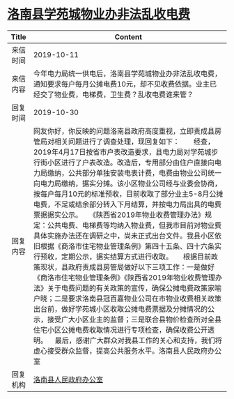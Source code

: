 # [洛南县学苑城物业办非法乱收电费](http://www.shangluo.gov.cn/zmhd/ldxxxx.jsp?urltype=leadermail.LeaderMailContentUrl&wbtreeid=1112&leadermailid=5493)

| Title |                                                                                                                                                                                                                                                                                                          Content                                                                                                                                                                                                                                                                                                          |
|:-----:|---------------------------------------------------------------------------------------------------------------------------------------------------------------------------------------------------------------------------------------------------------------------------------------------------------------------------------------------------------------------------------------------------------------------------------------------------------------------------------------------------------------------------------------------------------------------------------------------------------------------------|
| 来信时间  | 2019-10-11                                                                                                                                                                                                                                                                                                                                                                                                                                                                                                                                                                                                                |
| 来信内容  | 今年电力局统一供电后，洛南县学苑城物业办非法乱收电费，通知要求每户每月公摊电费10元，却不见收费依据。业主已经交了物业费，电梯费，卫生费？乱收电费谁来管？                                                                                                                                                                                                                                                                                                                                                                                                                                                                                                                                             |
| 回复时间  | 2019-10-30                                                                                                                                                                                                                                                                                                                                                                                                                                                                                                                                                                                                                |
| 回复内容  | 网友你好，你反映的问题洛南县政府高度重视，立即责成县房管局对相关问题进行了调查处理，现回复如下：　　经查，2019年4月17日按省市户表改造要求，县电力局对学苑城步行街小区进行了户表改造。改造后，专用部分由住户直接向电力局缴纳，公共部分单独安装电表计费，电费由物业公司统一向电力局缴纳，据实分摊。该小区物业公司经与业委会协商，按每户每月10元的标准预收，目前收取了部分业主5-8月公摊电费，不足或结余部分转入下月结算，并按电力局出具的电费票据据实公示。　　《陕西省2019年物业收费管理办法》规定：公共电费、电梯费等均纳入物业费，但我市目前对物业费具体实施办法还在调研之中，尚未正式出台文件。我县小区依旧根据《商洛市住宅物业管理条例》第四十五条、四十六条实行预收，定期公示，据实结算方式进行收取。　　根据目前政策现状，县政府责成县房管局做好以下三项工作：一是做好《商洛市住宅物业管理条例》《陕西省2019年物业收费管理办法》关于电费问题的有关政策的宣传，确保公摊电费政策家喻户晓；二是要求洛南县冠百嘉物业公司在市物业收费相关政策出台前，做好学苑城小区收取公摊电费票据及分摊情况的公示，接受广大小区业主的监督；三是联合县物价检查所对全县住宅小区公摊电费收取情况进行专项检查，确保收费公开透明。    最后，感谢广大群众对我县工作的关心和支持，我们将虚心接受群众监督，提高公共服务水平。洛南县人民政府办公室 |
| 回复机构  | [洛南县人民政府办公室](../../category/agencies/洛南县人民政府办公室.md)                                                                                                                                                                                                                                                                                                                                                                                                                                                                                                                                                                       |